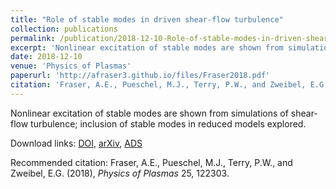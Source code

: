 ```yaml
---
title: "Role of stable modes in driven shear-flow turbulence"
collection: publications
permalink: /publication/2018-12-10-Role-of-stable-modes-in-driven-shear-flow-turbulence
excerpt: 'Nonlinear excitation of stable modes are shown from simulations of shear-flow turbulence; inclusion of stable modes in reduced models explored.'
date: 2018-12-10
venue: 'Physics of Plasmas'
paperurl: 'http://afraser3.github.io/files/Fraser2018.pdf'
citation: 'Fraser, A.E., Pueschel, M.J., Terry, P.W., and Zweibel, E.G. (2018), <i>Physics of Plasmas</i> 25, 122303.'
---
```

Nonlinear excitation of stable modes are shown from simulations of shear-flow turbulence; inclusion of stable modes in reduced models explored.

Download links: [DOI](https://doi.org/10.1063/1.5049580), [arXiv](https://arxiv.org/abs/1807.09280), [ADS](https://ui.adsabs.harvard.edu/abs/2018PhPl...25l2303F/abstract)

Recommended citation: Fraser, A.E., Pueschel, M.J., Terry, P.W., and Zweibel, E.G. (2018), <i>Physics of Plasmas</i> 25, 122303.
